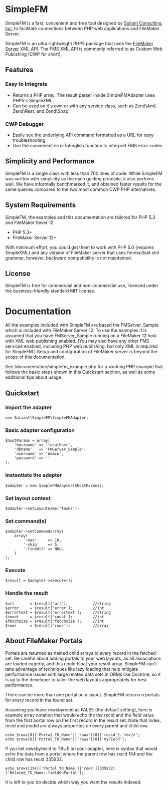 # SimpleFM

SimpleFM is a fast, convenient and free tool designed by [Soliant Consulting, Inc.][1] to facilitate connections
between PHP web applications and FileMaker Server.

SimpleFM is an ultra-lightweight PHP5 package that uses the [FileMaker Server][2] XML API. The FMS XML API is
commonly referred to as Custom Web Publishing (CWP for short).

## Features

### Easy to Integrate

* Returns a PHP array. The result parser inside SimpleFMAdapter uses PHP5's SimpleXML.
* Can be used on it's own or with any service class, such as Zend\Amf, Zend\Rest, and Zend\Soap.

### CWP Debugger

* Easily see the underlying API command formatted as a URL for easy troubleshooting
* Use the convenient errorToEnglish function to interpret FMS error codes

## Simplicity and Performance

SimpleFM is a single class with less than 700 lines of code. While SimpleFM was written with simplicity as the main 
guiding principle, it also perfoms well. We have informally benchmarked it, and obtained faster results for the same 
queries compared to the two most common CWP PHP alternatives.

## System Requirements

SimpleFM, the examples and this documentation are tailored for PHP 5.3 and FileMaker Sever 12

* PHP 5.3+
* FileMaker Server 12+

With minimum effort, you could get them to work with PHP 5.0 (requires SimpleXML) and any version of FileMaker server 
that uses fmresultset.xml grammar, however, backward compatibility is not maintained.

## License

SimpleFM is free for commercial and non-commercial use, licensed under the business-friendly standard MIT license.


# Documentation

All the examples included with SimpleFM are based the FMServer_Sample which is included with FileMaker Server 12. To use the examples it is assumed that you have FMServer_Sample running on a FileMaker 12 host with XML web publishing enabled. (You may also have any other FMS services enabled, including PHP web publishing, but only XML is required for SimpleFM.) Setup and configuration of FileMaker server is beyond the scope of this documentation.

See /documentation/simplefm_example.php for a working PHP example that follows the basic steps shown in this Quickstart
section, as well as some additional tips about usage.

## Quickstart

### Import the adapter

    use Soliant\SimpleFM\SimpleFMAdapter;
    
### Basic adapter configuration

    $hostParams = array(
        'hostname' => 'localhost',
        'dbname'   => 'FMServer_Sample',
        'username' => 'Admin',
        'password' => ''
    );

### Instantiate the adapter

    $adapter = new SimpleFMAdapter($hostParams);

### Set layout context

    $adapter->setLayoutname('Tasks');
    
    
### Set command(s)

    $adapter->setCommandarray(
        array(
            '-max'     => 10,
            '-skip'    => 5,
            '-findall' => NULL
        )
    );

### Execute

    $result = $adapter->execute();
    
### Handle the result

    $url       = $result['url'];           //string
    $error     = $result['error'];         //int
    $errortext = $result['errortext'];     //string
    $count     = $result['count'];         //int
    $fetchsize = $result['fetchsize'];     //int
    $rows      = $result['rows'];          //array
    
## About FileMaker Portals

Portals are returned as named child arrays to every record in the fetched set. Be careful about adding
portals to your web layouts, as all associations are loaded eagerly, and this could bloat your result array. SimpleFM 
can't take advantage of techniques like lazy loading that help mitigate performance issues with large related data
sets in ORMs like Doctrine, so it is up to the developer to tailor the web layouts appropriately for best
performance.

There can be more than one portal on a layout. SimpleFM returns n portals for every record in the found set.

Assuming you leave rowsbyrecid as FALSE (the default setting), here is example array notation that would echo 
the the recid and the field value from the first portal row on the first record in the result set.
Note that index, recid and modid are always properties on every parent and child row.

    echo $rows[0]['Portal_TO_Name']['rows'][0]['recid'].'<br/>';    
    echo $rows[0]['Portal_TO_Name']['rows'][0]['myField'];
 
If you set rowsbyrecid to TRUE on your adapter, here is syntax that would echo the data from a portal where
the parent row has recid 154 and the child row has recid 335932.

    echo $rows[154]['Portal_TO_Name']['rows'][335932]['Related_TO_Name::fieldOnPortal'];

It is left to you do decide which way you want the results indexed.


[1]: http://www.soliantconsulting.com
[2]: http://www.filemaker.com/products/filemaker-server/
